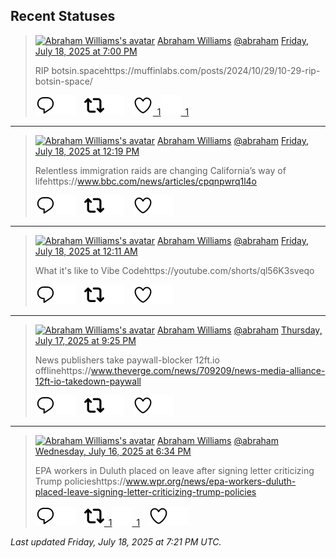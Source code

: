 ## Recent Statuses

> <a href="https://indieweb.social/@abraham"><img alt="Abraham Williams's avatar" src="https://cdn.masto.host/indiewebsocial/accounts/avatars/109/292/540/382/343/163/original/d00f2e03ce9c85b1.jpg" height="24" width="24" ></a> [Abraham Williams](https://indieweb.social/@abraham) [@abraham](https://indieweb.social/@abraham) [Friday, July 18, 2025 at 7:00 PM](https://indieweb.social/@abraham/114875777567668331)
>
> RIP botsin.spacehttps://muffinlabs.com/posts/2024/10/29/10-29-rip-botsin-space/
>
> [![Reply](./images/reply_light.svg#gh-light-mode-only "Reply")](https://indieweb.social/@abraham/114875777567668331#gh-light-mode-only)[![Reply](./images/reply.svg#gh-dark-mode-only "Reply")](https://indieweb.social/@abraham/114875777567668331#gh-dark-mode-only)&emsp;[![Boost](./images/retweet_light.svg#gh-light-mode-only "Boost")](https://indieweb.social/@abraham/114875777567668331#gh-light-mode-only)[![Boost](./images/retweet.svg#gh-dark-mode-only "Boost")](https://indieweb.social/@abraham/114875777567668331#gh-dark-mode-only)&emsp;[![Favorite](./images/like_light.svg#gh-light-mode-only "Favorite")&ensp;1](https://indieweb.social/@abraham/114875777567668331#gh-light-mode-only)[![Favorite](./images/like.svg#gh-dark-mode-only "Favorite")&ensp;1](https://indieweb.social/@abraham/114875777567668331#gh-dark-mode-only)


---

> <a href="https://indieweb.social/@abraham"><img alt="Abraham Williams's avatar" src="https://cdn.masto.host/indiewebsocial/accounts/avatars/109/292/540/382/343/163/original/d00f2e03ce9c85b1.jpg" height="24" width="24" ></a> [Abraham Williams](https://indieweb.social/@abraham) [@abraham](https://indieweb.social/@abraham) [Friday, July 18, 2025 at 12:19 PM](https://indieweb.social/@abraham/114874198872989614)
>
> Relentless immigration raids are changing California’s way of lifehttps://www.bbc.com/news/articles/cpqnpwrq1l4o
>
> [![Reply](./images/reply_light.svg#gh-light-mode-only "Reply")](https://indieweb.social/@abraham/114874198872989614#gh-light-mode-only)[![Reply](./images/reply.svg#gh-dark-mode-only "Reply")](https://indieweb.social/@abraham/114874198872989614#gh-dark-mode-only)&emsp;[![Boost](./images/retweet_light.svg#gh-light-mode-only "Boost")](https://indieweb.social/@abraham/114874198872989614#gh-light-mode-only)[![Boost](./images/retweet.svg#gh-dark-mode-only "Boost")](https://indieweb.social/@abraham/114874198872989614#gh-dark-mode-only)&emsp;[![Favorite](./images/like_light.svg#gh-light-mode-only "Favorite")](https://indieweb.social/@abraham/114874198872989614#gh-light-mode-only)[![Favorite](./images/like.svg#gh-dark-mode-only "Favorite")](https://indieweb.social/@abraham/114874198872989614#gh-dark-mode-only)


---

> <a href="https://indieweb.social/@abraham"><img alt="Abraham Williams's avatar" src="https://cdn.masto.host/indiewebsocial/accounts/avatars/109/292/540/382/343/163/original/d00f2e03ce9c85b1.jpg" height="24" width="24" ></a> [Abraham Williams](https://indieweb.social/@abraham) [@abraham](https://indieweb.social/@abraham) [Friday, July 18, 2025 at 12:11 AM](https://indieweb.social/@abraham/114871336833001384)
>
> What it&#39;s like to Vibe Codehttps://youtube.com/shorts/ql56K3sveqo
>
> [![Reply](./images/reply_light.svg#gh-light-mode-only "Reply")](https://indieweb.social/@abraham/114871336833001384#gh-light-mode-only)[![Reply](./images/reply.svg#gh-dark-mode-only "Reply")](https://indieweb.social/@abraham/114871336833001384#gh-dark-mode-only)&emsp;[![Boost](./images/retweet_light.svg#gh-light-mode-only "Boost")](https://indieweb.social/@abraham/114871336833001384#gh-light-mode-only)[![Boost](./images/retweet.svg#gh-dark-mode-only "Boost")](https://indieweb.social/@abraham/114871336833001384#gh-dark-mode-only)&emsp;[![Favorite](./images/like_light.svg#gh-light-mode-only "Favorite")](https://indieweb.social/@abraham/114871336833001384#gh-light-mode-only)[![Favorite](./images/like.svg#gh-dark-mode-only "Favorite")](https://indieweb.social/@abraham/114871336833001384#gh-dark-mode-only)


---

> <a href="https://indieweb.social/@abraham"><img alt="Abraham Williams's avatar" src="https://cdn.masto.host/indiewebsocial/accounts/avatars/109/292/540/382/343/163/original/d00f2e03ce9c85b1.jpg" height="24" width="24" ></a> [Abraham Williams](https://indieweb.social/@abraham) [@abraham](https://indieweb.social/@abraham) [Thursday, July 17, 2025 at 9:25 PM](https://indieweb.social/@abraham/114870684858563330)
>
> News publishers take paywall-blocker 12ft.io offlinehttps://www.theverge.com/news/709209/news-media-alliance-12ft-io-takedown-paywall
>
> [![Reply](./images/reply_light.svg#gh-light-mode-only "Reply")](https://indieweb.social/@abraham/114870684858563330#gh-light-mode-only)[![Reply](./images/reply.svg#gh-dark-mode-only "Reply")](https://indieweb.social/@abraham/114870684858563330#gh-dark-mode-only)&emsp;[![Boost](./images/retweet_light.svg#gh-light-mode-only "Boost")](https://indieweb.social/@abraham/114870684858563330#gh-light-mode-only)[![Boost](./images/retweet.svg#gh-dark-mode-only "Boost")](https://indieweb.social/@abraham/114870684858563330#gh-dark-mode-only)&emsp;[![Favorite](./images/like_light.svg#gh-light-mode-only "Favorite")](https://indieweb.social/@abraham/114870684858563330#gh-light-mode-only)[![Favorite](./images/like.svg#gh-dark-mode-only "Favorite")](https://indieweb.social/@abraham/114870684858563330#gh-dark-mode-only)


---

> <a href="https://indieweb.social/@abraham"><img alt="Abraham Williams's avatar" src="https://cdn.masto.host/indiewebsocial/accounts/avatars/109/292/540/382/343/163/original/d00f2e03ce9c85b1.jpg" height="24" width="24" ></a> [Abraham Williams](https://indieweb.social/@abraham) [@abraham](https://indieweb.social/@abraham) [Wednesday, July 16, 2025 at 6:34 PM](https://indieweb.social/@abraham/114864346934268503)
>
> EPA workers in Duluth placed on leave after signing letter criticizing Trump policieshttps://www.wpr.org/news/epa-workers-duluth-placed-leave-signing-letter-criticizing-trump-policies
>
> [![Reply](./images/reply_light.svg#gh-light-mode-only "Reply")](https://indieweb.social/@abraham/114864346934268503#gh-light-mode-only)[![Reply](./images/reply.svg#gh-dark-mode-only "Reply")](https://indieweb.social/@abraham/114864346934268503#gh-dark-mode-only)&emsp;[![Boost](./images/retweet_light.svg#gh-light-mode-only "Boost")&ensp;1](https://indieweb.social/@abraham/114864346934268503#gh-light-mode-only)[![Boost](./images/retweet.svg#gh-dark-mode-only "Boost")&ensp;1](https://indieweb.social/@abraham/114864346934268503#gh-dark-mode-only)&emsp;[![Favorite](./images/like_light.svg#gh-light-mode-only "Favorite")](https://indieweb.social/@abraham/114864346934268503#gh-light-mode-only)[![Favorite](./images/like.svg#gh-dark-mode-only "Favorite")](https://indieweb.social/@abraham/114864346934268503#gh-dark-mode-only)


_Last updated Friday, July 18, 2025 at 7:21 PM UTC._

